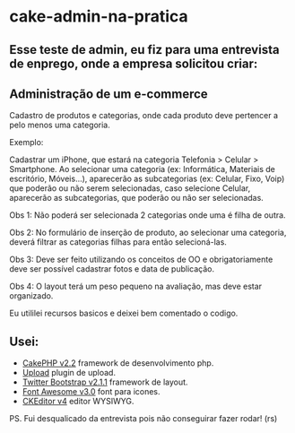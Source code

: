 cake-admin-na-pratica
======================

## Esse teste de admin, eu fiz para uma entrevista de enprego, onde a empresa solicitou criar:

## Administração de um e-commerce
Cadastro de produtos e categorias, onde cada produto deve pertencer a pelo menos uma categoria.

Exemplo:

Cadastrar um iPhone, que estará na categoria Telefonia > Celular > Smartphone. Ao selecionar uma categoria (ex: Informática, Materiais de escritório, Móveis...), aparecerão as subcategorias (ex: Celular, Fixo, Voip) que poderão ou não serem selecionadas, caso selecione Celular, aparecerão as subcategorias, que poderão ou não ser selecionadas. 

Obs 1: Não poderá ser selecionada 2 categorias onde uma é filha de outra. 

Obs 2: No formulário de inserção de produto, ao selecionar uma categoria, deverá filtrar as categorias filhas para então selecioná-las.

Obs 3: Deve ser feito utilizando os conceitos de OO e obrigatoriamente deve ser possível cadastrar fotos e data de publicação.

Obs 4: O layout terá um peso pequeno na avaliação, mas deve estar organizado.



Eu utililei recursos basicos e deixei bem comentado o codigo.

## Usei:
* [CakePHP v2.2](https://github.com/cakephp/cakephp) framework de desenvolvimento php.
* [Upload](http://github.com/josegonzalez/upload) plugin de upload.
* [Twitter Bootstrap v2.1.1](https://github.com/twitter/bootstrap) framework de layout.
* [Font Awesome v3.0](http://fortawesome.github.com/Font-Awesome/) font para icones.
* [CKEditor v4](http://ckeditor.com/) editor WYSIWYG.

PS. Fui desqualicado da entrevista pois não conseguirar fazer rodar! (rs)
